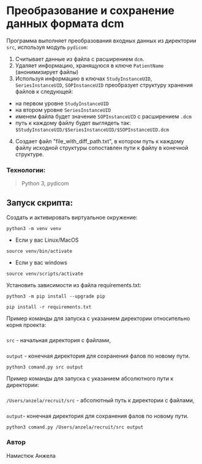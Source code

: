# Преобразование и сохранение данных формата dcm

Программа выполняет преобразования входных данных из директории `src`, используя модуль `pydicom`:
1) Считывает данные из файла с расширением `dcm`.
2) Удаляет информацию, хранящуюся в ключе `PatientName` (анонимизирует файлы)
3) Используя информацию в ключах `StudyInstanceUID`, `SeriesInstanceUID`, `SOPInstanceUID` 
преобразует структуру хранения файлов к следующей:
* на первом уровне `StudyInstanceUID`
* на втором уровне `SeriesInstanceUID`
* именем файла будет значение `SOPInstanceUID` с расширением `.dcm`
* путь к каждому файлу будет выглядеть так: `$StudyInstanceUID/$SeriesInstanceUID/$SOPInstanceUID.dcm`

4) Cоздает файл "file_with_diff_path.txt", в котором путь к каждому файлу исходной структуры сопоставлен пути к файлу в конечной структуре.

### Технологии:

> Python 3, pydicom
#####

## Запуск скрипта:

Cоздать и активировать виртуальное окружение:

```
python3 -m venv venv
```

* Если у вас Linux/MacOS

```
source venv/bin/activate
```

* Если у вас windows

 ```
source venv/scripts/activate
```

Установить зависимости из файла requirements.txt:

```
python3 -m pip install --upgrade pip
```

```
pip install -r requirements.txt
```

Пример команды для запуска с указанием директории относительно корня проекта:
#####
`src` - начальная директория с файлами,
#####
`output` - конечная директория для сохранения фалов по новому пути.

```
python3 comand.py src output 
```
Пример команды для запуска с указанием абсолютного пути к директории:
#####
`/Users/anzela/recruit/src` - абсолютный путь к директории с файлами,
#####
`output`- конечная директория для сохранения фалов по новому пути.

```
python3 comand.py /Users/anzela/recruit/src output 
```

### Автор
Намистюк Анжела
